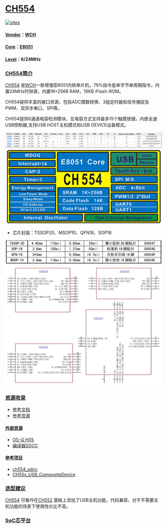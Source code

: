 ﻿# [CH554](https://github.com/SoCXin/CH554) 

[![sites](http://182.61.61.133/link/resources/SoC.png)](http://SoC.Xin) 

#### [Vendor](https://github.com/SoCXin/Vendor)：[WCH](https://github.com/SoCXin/WCH)
#### [Core](https://github.com/SoCXin/8051)：[E8051](https://github.com/SoCXin/8051)
#### [Level](https://github.com/SoCXin/Level)：6/24MHz 

### [CH554简介](https://github.com/SoCXin/CH554/wiki)

[CH554](https://github.com/SoCXin/CH554) 是[WCH](https://github.com/SoCXin/WCH)一款增强型8051内核单片机，79%指令是单字节单周期指令，内置24MHz时钟源，内置1K+256B RAM，16KB iFlash-ROM。

CH554提供丰富的接口资源，包括ADC模数转换、3组定时器和信号捕捉及PWM、双异步串口、SPI等。

CH554提供6通道电容检测模块，互电容方式支持最多15个触摸按键。内嵌全速USB控制器,支持USB HOST主机模式和USB DEVICE设备模式。

[![sites](docs/CH55.png)](http://www.wch.cn/products/category/5.html) 
[![sites](docs/CH554.png)](http://www.wch.cn/products/CH554.html) 

* 芯片封装：TSSOP20、MSOP10、QFN16、SOP16

[![sites](docs/package.png)](http://www.wch.cn/products/CH554.html) 
[![sites](docs/SOP.png)](http://www.wch.cn/products/CH554.html) 

### [资源收录](https://github.com/SoCXin)

* [参考文档](docs/)
* [参考资源](src/)

#### [外部资源](https://github.com/SoCXin)

* [OS-Q H05](https://github.com/OS-Q/H05)
* [编译器SDCC](https://github.com/SoCXin/sdcc)

#### [参考项目](https://github.com/SoCXin)

* [ch554_sdcc](https://github.com/Blinkinlabs/ch554_sdcc)
* [CH55x_USB_CompositeDevice](https://github.com/rikka0w0/CH55x_USB_CompositeDevice)

### [选型建议](https://github.com/SoCXin)

[CH554](https://github.com/SoCXin/CH554) 可看作在[CH552](https://github.com/SoCXin/CH552) 基础上添加了USB主机功能，代码兼容，对于不需要主机功能的场景下使用性价比不高。

###  [SoC芯平台](http://SoC.Xin) 
